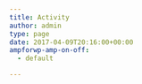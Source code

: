 ```yaml
---
title: Activity
author: admin
type: page
date: 2017-04-09T20:16:00+00:00
ampforwp-amp-on-off:
  - default

---
```

